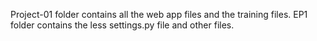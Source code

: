 Project-01 folder contains all the web app files and the training files.
EP1 folder contains the less settings.py file and other files.
